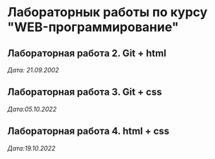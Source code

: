 # Лабораторнык работы по курсу "WEB-программирование"

## Лабораторная работа 2. Git + html

*Дата: 21.09.2002*

## Лабораторная работа 3. Git + css

*Дата:05.10.2022*

## Лабораторная работа 4. html + css

*Дата:19.10.2022*
